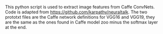 This python script is used to extract image features from Caffe ConvNets. Code is adapted from https://github.com/karpathy/neuraltalk.
The two prototxt files are the Caffe network definitions for VGG16 and VGG19, they are the same as the ones found in Caffe model zoo minus the softmax layer at the end.
